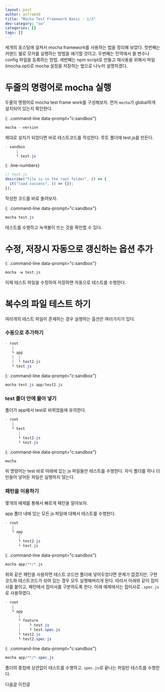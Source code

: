 ```yaml
---
layout: post
author: asfrom30
title: "Mocha Test Framework Basic - 1/3"
dev-category: "sw"
categories: []
tags: []
---
```


세개의 포스팅에 걸쳐서 mocha framework를 사용하는 법을 정리해 보았다. 첫번째는 커맨드 쉘로 모카를 실행하는 방법을 얘기할 것이고. 두번째는 전역에서 쓸 변수나 config 파일을 등록하는 방법. 세번째는 npm script로 만들고 재사용을 위해서 파일(mocha.opt)로 mocha 설정을 저장하는 법으로 나누어 설명하겠다.

# 두줄의 명령어로 mocha 실행

두줄의 명령어로 mocha test frame work를 구성해보자. 먼저 `mocha`가 global하게 설치되어 있는지 확인한다.

{: .command-line data-prompt="c:sandbox"}

```powershell
mocha --version
```

제대로 설치가 되었다면 바로 테스트코드를 작성한다. 루트 폴더에 test.js를 만든다.

```powershell
- sandbox
     |
     └ test.js
```

{: .line-numbers}

```js
// test.js
describe("file is in the root folder", () => {
  it("load success", () => {});
});
```

작성한 코드를 바로 돌려보자.

{: .command-line data-prompt="c:sandbox"}

```powershell
mocha test.js
```

테스트를 수행하고 녹색불이 뜨는 것을 확인할 수 있다.

# 수정, 저장시 자동으로 갱신하는 옵션 추가

{: .command-line data-prompt="c:sandbox"}

```powershell
mocha -w test.js
```

이제 테스트 파일을 수정하여 저장하면 자동으로 테스트를 수행한다.

# 복수의 파일 테스트 하기

여러개의 테스트 파일이 존재하는 경우 실행하는 옵션은 여러가지가 있다.

### 수동으로 추가하기

```powershell
- root
   |
   └ app
   |  |
   |  └ test2.js
   └ test.js
```

{: .command-line data-prompt="c:sandbox"}

```powershell
mocha test.js app/test2.js
```

### test 폴더 안에 몰아 넣기

폴더가 app에서 test로 바뀌었음에 유의한다.

```powershell
- root
   |
   └ test
      |
      └ test2.js
      └ test.js
```

{: .command-line data-prompt="c:sandbox"}

```powershell
mocha
```

위 명령어는 test 바로 아래에 있는 js 파일들만 테스트를 수행한다. 자식 폴더를 하나 더 만들어 넣어둔 파일은 실행하지 않는다.

### 패턴을 이용하기

몇개의 예제를 통해서 빠르게 패턴을 알아보자.

app 폴더 내에 있는 모든 js 파일에 대해서 테스트를 수행한다.

```powershell
- root
   |
   └ app
      |
      └ test2.js
      └ test.js
```

{: .command-line data-prompt="c:sandbox"}

```powershell
mocha app/**/*.js
```

위와 같은 패턴을 사용하면 테스트 코드만 폴더에 넣어두었다면 문제가 없겠지만, 구현코드와 테스트코드가 섞여 있는 경우 모두 실행해버리게 된다. 따라서 아래와 같이 접미사를 붙이고, 패턴에서 접미사를 구분하도록 한다. 아래 예제에서는 접미사로 `.spec.js`로 사용하였다.

```powershell
- root
   |
   └ app
      |
      └ feature
      |    └ test.js
      |    └ test.spec.js
      └ test2.js
      └ test2.spec.js
```

{: .command-line data-prompt="c:sandbox"}

```powershell
mocha app/**/*.spec.js
```

폴더의 중첩에 상관없이 테스트를 수행하고. `spec.js`로 끝나는 파일만 테스트를 수행한다.

다음글
이전글
